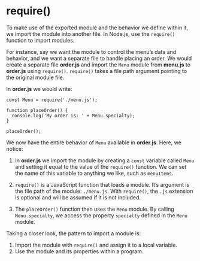 # require()

To make use of the exported module and the behavior we define within it, we import the module into another file. In Node.js, use the `require()` function to import modules.

For instance, say we want the module to control the menu’s data and behavior, and we want a separate file to handle placing an order. We would create a separate file **order.js** and import the `Menu` module from **menu.js** to **order.js** using `require()`. `require()` takes a file path argument pointing to the original module file.

In **order.js** we would write:

```
const Menu = require('./menu.js');

function placeOrder() {
  console.log('My order is: ' + Menu.specialty);
}

placeOrder();
```

We now have the entire behavior of `Menu` available in **order.js**. Here, we notice:

1. In **order.js** we import the module by creating a `const` variable called `Menu` and setting it equal to the value of the `require()` function. We can set the name of this variable to anything we like, such as `menuItems`.

2. `require()` is a JavaScript function that loads a module. It’s argument is the file path of the module: `./menu.js`. With `require()`, the `.js` extension is optional and will be assumed if it is not included.

3. The `placeOrder()` function then uses the `Menu` module. By calling `Menu.specialty`, we access the property `specialty` defined in the `Menu` module.

Taking a closer look, the pattern to import a module is:

1. Import the module with `require()` and assign it to a local variable.
2. Use the module and its properties within a program.